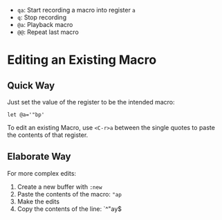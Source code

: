* `qa`: Start recording a macro into register `a`
* `q`: Stop recording
* `@a`: Playback macro
* `@@`: Repeat last macro

# Editing an Existing Macro

## Quick Way

Just set the value of the register to be the intended macro:

	let @a='"bp'

To edit an existing Macro, use `<C-r>a` between the single quotes to paste the contents of that register.

## Elaborate Way

For more complex edits:

1. Create a new buffer with `:new`
2. Paste the contents of the macro: `"ap`
3. Make the edits
4. Copy the contents of the line: `^"ay$
